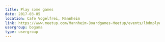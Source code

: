 ```yaml
---
title: Play some games
date: 2017-03-05
location: Cafe Vogelfrei, Mannheim
link: https://www.meetup.com/Mannheim-Boardgames-Meetup/events/lbdmplywfbhb/
usergroup: bogama
type: usergroup
---
```

